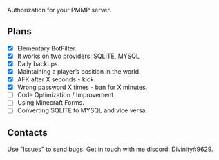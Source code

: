 Authorization for your PMMP server.
## Plans
- [X] Elementary BotFilter.
- [X] It works on two providers: SQLITE, MYSQL
- [X] Daily backups.
- [X] Maintaining a player’s position in the world.
- [X] AFK after X seconds - kick.
- [X] Wrong password X times - ban for X minutes.
- [ ] Code Optimization / Improvement
- [ ] Using Minecraft Forms.
- [ ] Converting SQLITE to MYSQL and vice versa.
## Contacts
Use "Issues" to send bugs. Get in touch with me discord: Divinity#9629.
